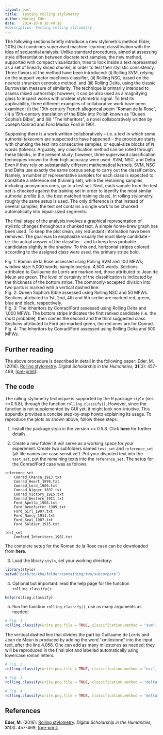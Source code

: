 ```yaml
---
layout: post
title:  Testing rolling stylometry
author: Maciej Eder
date:   2014-10-8 16:40:16
#description: Testing rolling stylometry
---
```



The following sections briefly introduce a new stylometric method (Eder,
2015) that combines supervised machine-learning classification with the
idea of sequential analysis. Unlike standard procedures, aimed at
assessing style differentiation between discrete text samples, the new
method, supported with compact visualization, tries to look inside a
text represented as a set of linearly sliced chunks, in order to test
their stylistic consistency. Three flavors of the method have been
introduced: (i) Rolling SVM, relying on the support vector machines
classifier, (ii) Rolling NSC, based on the nearest shrunken centroids
method, and (iii) Rolling Delta, using the classic Burrowsian measure of
similarity. The technique is primarily intended to assess mixed
authorship; however, it can be also used as a magnifying glass to
inspect works with unclear stylometric signal. To test its
applicability, three different examples of collaborative work have been
examined: (i) the 13th-century French allegorical poem “Roman de la
Rose”, (ii) a 15th-century translation of the Bible into Polish known
as “Queen Sophia’s Bible”, and (iii) “The Inheritors”, a novel
collaboratively written by Joseph Conrad and Ford Madox Ford in 1901.

Supposing there is a work written collaboratively – i.e. a text in which
some authorial takeovers are suspected to have happened – the procedure
starts with chunking the text into consecutive samples, or equal-size
blocks of *N* words (tokens). Arguably, any classification method can be
rolled through these blocks, in the present study, however, three
supervised classification techniques known for their high accuracy were
used: SVM, NSC, and Delta. Even if they rely on substantially different
mathematical kernels, SVM, NSC and Delta use exactly the same corpus
setup to carry out the classification. Namely, a number of
representative samples for each class is expected to constitute a
reference set (training set), while the remaining samples, including
anonymous ones, go to a test set. Next, each sample from the test set is
checked against the training set in order to identify the most similar
authorial profile (i.e. the best matched training class). In rolling
stylometry, roughly the same setup is used. The only difference is that
instead of several samples, the test set contains a single work to be
chunked automatically into equal-sized segments.

The final stage of the analysis involves a graphical representation of
stylistic changes throughout a chunked text. A simple home-brew graph
has been used. To keep the plot clean, any redundant information have
been removed. The goal was to emphasize visually the most likely
candidate – i.e. the actual answer of the classifier – and to keep less
probable candidates slightly in the shadow. To this end, horizontal
stripes colored according to the assigned class were used, the primary
stripe bold.



<div class="img_row">
    <img class="col three left" src="{{ site.baseurl }}/assets/img/rolling-svm_100-features_5000-per-slice.png" alt="" title="Roman de la Rose assessed using Rolling SVM and 100 MFWs"/>
</div>
<div class="col three caption">
    Fig. 1: Roman de
    la Rose assessed using Rolling SVM and 100 MFWs; window size: 5,000
    words, sample overlap: 4,500 words. Sections attributed to Guillaume de
    Lorris are marked red, those attributed to Jean de Meun are green. The
    level of certainty of the classification is indicated by the thickness
    of the bottom stripe. The commonly-accepted division into two parts is
    marked with a vertical dashed line.
</div>



<div class="img_row">
    <img class="col three left" src="{{ site.baseurl }}/assets/img/rolling-nsc_50-features_5000-per-slice_0-cullng.png" alt="" title="Queen Sophia’s Bible assessed using Rolling NSC and 50 MFWs"/>
</div>
<div class="col three caption">
    Fig. 2:
    Queen Sophia’s Bible assessed using Rolling NSC and 50 MFWs. Sections
    attributed to 1st, 2nd, 4th and 5th scribe are marked red, green, blue
    and black, respectively.
</div>




<div class="img_row">
    <img class="col three left" src="{{ site.baseurl }}/assets/img/rolling-delta-CD_1000-features_5000-per-slice_no-sampling.png" alt="" title="The Inheritors by Conrad/Ford assessed using Rolling Delta and
    1,000 MFWs"/>
</div>
<div class="col three caption">
    Fig. 3: The Inheritors by Conrad/Ford assessed using Rolling Delta and
    1,000 MFWs. The bottom stripe indicates the first ranked candidate
    (i.e. the most probable), then comes the second and the third suggested
    class. Sections attributed to Ford are marked green, the red ones are
    for Conrad.
</div>



<div class="img_row">
    <img class="col three left" src="{{ site.baseurl }}/assets/img/rolling-delta-CD_500-features_5000-per-slice_no-sampling.png" alt="" title="The Inheritors by Conrad/Ford assessed using Rolling Delta and 500 MFWs"/>
</div>
<div class="col three caption">
    Fig. 4: The Inheritors by Conrad/Ford assessed using Rolling Delta and 500 MFWs.
</div>





## Further reading

The above procedure is described in detail in the following paper: Eder, M. (2016). [Rolling stylometry](https://academic.oup.com/dsh/article/31/3/457/1745764). _Digital Scholarship in the Humanities_, **31**(3): 457-469, [[pre-print](https://github.com/computationalstylistics/preprints/blob/master/Eder_Rolling_stylometry_draft.pdf)].



## The code

The rolling stylometry technique is supported by the R package `stylo`
(ver. \>=0.5.8), through the function `rolling.classify()`. However,
since the function is not supplemented by GUI yet, it might look
non-intuitive. This appendix provides a concise step-by-step howto
explaining its usage. To reproduce the plots as shown above, follow
these steps:

1.  Install the package stylo in the version \>= 0.5.8. Click **here**
    for further details.

2.  Create a new folder: it will serve as a working space for your
    experiment. Create two subfolders named `test_set` and
    `reference_set` (all file names are case sensitive\!). Put your
    disputed text into the `test_set`, put the remaining texts into the
    `reference_set`. The setup for the Conrad/Ford case was as follows:

<!-- end list -->

    reference_set 
        Conrad_Chance_1913.txt 
        Conrad_Heart_1899.txt 
        Conrad_Lord_1900.txt 
        Conrad_Nigger_1897.txt 
        Conrad_Victory_1915.txt 
        Conrad_Western_1911.txt 
        Ford_Apollo_1908.txt 
        Ford_Benefactor_1905.txt 
        Ford_Girl_1907.txt 
        Ford_Nancy_1911.txt 
        Ford_Seal_1907.txt 
        Ford_Soldier_1915.txt 
    
    test_set 
        Conford_Inheritors_1901.txt 

The complete setup for the Roman de la Rose case can be downloaded from
**here**.

3.  Load the library `stylo`, set your working directory:

<!-- end list -->

``` r
library(stylo) 
setwd("path/to/the/folder/containing/two/subcorpora") 
```

4.  Optional but important: read the help page for the function
    `rolling.classify()`:

<!-- end list -->

``` r
help(rolling.classify) 
```

5.  Run the function `rolling.classify()`, use as many arguments as
    needed:

<!-- end list -->

``` r
# Fig. 1
rolling.classify(write.png.file = TRUE, classification.method = "svm", mfw=100, training.set.sampling = "normal.sampling", slice.size = 5000, slice.overlap = 4500) 
```

The vertical dashed line that divides the part by Guillaume de Lorris
and Jean de Meun is produced by adding the word “xmilestone” into the
input text, after the line 4,058. One can add as many milestones as
needed; they will be reproduced in the final plot and labelled
automatically using lowercase roman letters.

``` r
# Fig. 2
rolling.classify(write.png.file = TRUE, classification.method = "nsc", mfw=50, training.set.sampling = "normal.sampling", slice.size = 5000, slice.overlap = 4500) 

# Fig. 3
rolling.classify(write.png.file = TRUE, classification.method = "delta", mfw=1000) 

# Fig. 4
rolling.classify(write.png.file = TRUE, classification.method = "delta", mfw=500) 
```



## References

**Eder, M.** (2016). [Rolling stylometry](https://academic.oup.com/dsh/article/31/3/457/1745764). _Digital Scholarship in the Humanities_, **31**(3): 457-469, [[pre-print](https://github.com/computationalstylistics/preprints/blob/master/Eder_Rolling_stylometry_draft.pdf)].
